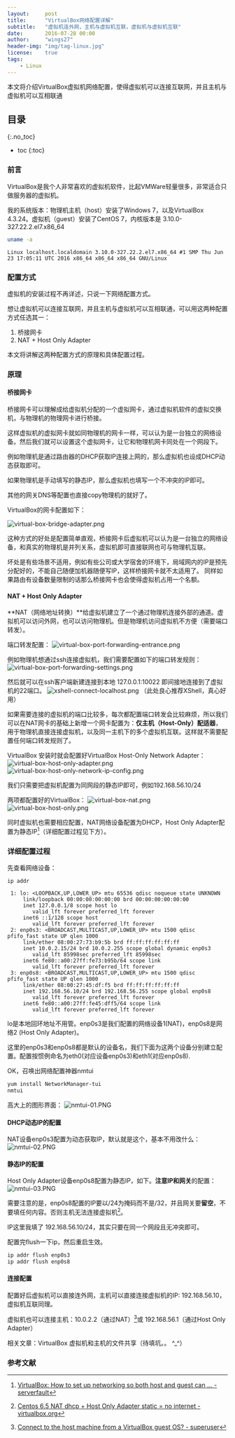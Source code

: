 ```yaml
---
layout:     post
title:      "VirtualBox网络配置详解"
subtitle:   "虚拟机连外网，主机与虚拟机互联，虚拟机与虚拟机互联"
date:       2016-07-28 00:00
author:     "wings27"
header-img: "img/tag-linux.jpg"
license:    true
tags:
    - Linux
---
```


本文将介绍VirtualBox虚拟机网络配置，使得虚拟机可以连接互联网，并且主机与虚拟机可以互相联通

## 目录
{:.no_toc}

- toc
{:toc}


### 前言

VirtualBox是我个人非常喜欢的虚拟机软件，比起VMWare轻量很多，非常适合只做服务器的虚拟机。

我的系统版本：物理机主机（host）安装了Windows 7，以及VirtualBox 4.3.24。虚拟机（guest）安装了CentOS 7，内核版本是 3.10.0-327.22.2.el7.x86_64

```bash
uname -a
```

```plain
Linux localhost.localdomain 3.10.0-327.22.2.el7.x86_64 #1 SMP Thu Jun 23 17:05:11 UTC 2016 x86_64 x86_64 x86_64 GNU/Linux
```

### 配置方式

虚拟机的安装过程不再详述，只说一下网络配置方式。

想让虚拟机可以连接互联网，并且主机与虚拟机可以互相联通，可以用这两种配置方式任选其一：

1. 桥接网卡
2. NAT + Host Only Adapter

本文将讲解这两种配置方式的原理和具体配置过程。

### 原理

#### 桥接网卡

桥接网卡可以理解成给虚拟机分配的一个虚拟网卡，通过虚拟机软件的虚拟交换机，与物理机的物理网卡进行桥接。

这样虚拟机的虚拟网卡就如同物理机的网卡一样，可以认为是一台独立的网络设备。然后我们就可以设置这个虚拟网卡，让它和物理机网卡同处在一个网段下。

例如物理机是通过路由器的DHCP获取IP连接上网的，那么虚拟机也设成DHCP动态获取即可。

如果物理机是手动填写的静态IP，那么虚拟机也填写一个不冲突的IP即可。

其他的网关DNS等配置也直接copy物理机的就好了。

VirtualBox的网卡配置如下：

![virtual-box-bridge-adapter.png](/img/in-post/virtual-box-bridge-adapter.png)

<!--todo： 插入拓扑结构图 -->

这种方式的好处是配置简单直观，桥接网卡后虚拟机可以认为是一台独立的网络设备，和真实的物理机是并列关系，虚拟机即可直接联网也可与物理机互联。

坏处是有些场景不适用，例如有些公司或大学宿舍的环境下，局域网内的IP是预先分配好的，不能自己随便加机器随便写IP，这样桥接网卡就不太适用了。
同样如果路由有设备数量限制的话那么桥接网卡也会使得虚拟机占用一个名额。

#### NAT + Host Only Adapter

**NAT（网络地址转换）**给虚拟机建立了一个通过物理机连接外部的通道。虚拟机可以访问外网，也可以访问物理机。但是物理机访问虚拟机不方便（需要端口转发）。

端口转发配置：
![virtual-box-port-forwarding-entrance.png](/img/in-post/virtual-box-port-forwarding-entrance.png)

例如物理机想通过ssh连接虚拟机，我们需要配置如下的端口转发规则：
![virtual-box-port-forwarding-settings.png](/img/in-post/virtual-box-port-forwarding-settings.png)

然后就可以在ssh客户端新建连接到本地 127.0.0.1:10022 即间接地连接到了虚拟机的22端口。
![xshell-connect-localhost.png](/img/in-post/xshell-connect-localhost.png)
（此处良心推荐XShell，真心好用）

如果需要连接的虚拟机的端口比较多，每次都配置端口转发会比较麻烦，所以我们可以在NAT网卡的基础上新增一个网卡配置为：**仅主机（Host-Only）配适器**，用于物理机直接连接虚拟机，以及同一主机下的多个虚拟机互联。这样就不需要配置任何端口转发规则了。

VirtualBox 安装时就会配置好VirtualBox Host-Only Network Adapter：
![virtual-box-host-only-adapter.png](/img/in-post/virtual-box-host-only-adapter.png)
![virtual-box-host-only-network-ip-config.png](/img/in-post/virtual-box-host-only-network-ip-config.png)

我们只需要把虚拟机配置为同网段的静态IP即可，例如192.168.56.10/24

两项都配置好的VirtualBox：
![virtual-box-nat.png](/img/in-post/virtual-box-nat.png)
![virtual-box-host-only.png](/img/in-post/virtual-box-host-only.png)


同时虚拟机也需要相应配置，NAT网络设备配置为DHCP，Host Only Adapter配置为静态IP[^1]（详细配置过程见下方）。


### 详细配置过程

先查看网络设备：

```ip addr```

```plain
 1: lo: <LOOPBACK,UP,LOWER_UP> mtu 65536 qdisc noqueue state UNKNOWN 
     link/loopback 00:00:00:00:00:00 brd 00:00:00:00:00:00
     inet 127.0.0.1/8 scope host lo
        valid_lft forever preferred_lft forever
     inet6 ::1/128 scope host 
        valid_lft forever preferred_lft forever
 2: enp0s3: <BROADCAST,MULTICAST,UP,LOWER_UP> mtu 1500 qdisc pfifo_fast state UP qlen 1000
     link/ether 08:00:27:73:b9:5b brd ff:ff:ff:ff:ff:ff
     inet 10.0.2.15/24 brd 10.0.2.255 scope global dynamic enp0s3
        valid_lft 85998sec preferred_lft 85998sec
     inet6 fe80::a00:27ff:fe73:b95b/64 scope link 
        valid_lft forever preferred_lft forever
 3: enp0s8: <BROADCAST,MULTICAST,UP,LOWER_UP> mtu 1500 qdisc pfifo_fast state UP qlen 1000
     link/ether 08:00:27:45:df:f5 brd ff:ff:ff:ff:ff:ff
     inet 192.168.56.10/24 brd 192.168.56.255 scope global enp0s8
        valid_lft forever preferred_lft forever
     inet6 fe80::a00:27ff:fe45:dff5/64 scope link 
        valid_lft forever preferred_lft forever
```

lo是本地回环地址不用管。enp0s3是我们配置的网络设备1(NAT)，enp0s8是网络2 (Host Only Adapter)。

这里的enp0s3和enp0s8都是默认的设备名，我们下面为这两个设备分别建立配置。配置按惯例命名为eth0(对应设备enp0s3)和eth1(对应enp0s8).

OK，召唤出网络配置神器nmtui

```bash
yum install NetworkManager-tui
nmtui
```

高大上的图形界面：
![nmtui-01.PNG](/img/in-post/nmtui-01.PNG)

#### DHCP动态IP的配置

NAT设备enp0s3配置为动态获取IP，默认就是这个，基本不用改什么：
![nmtui-02.PNG](/img/in-post/nmtui-02.PNG)

#### 静态IP的配置

Host Only Adapter设备enp0s8配置为静态IP，如下。**注意IP和网关**的配置：
![nmtui-03.PNG](/img/in-post/nmtui-03.PNG)

需要注意的是，enp0s8配置的IP要以/24为掩码而不是/32，并且网关要**留空**，不要填任何内容。否则主机无法连接虚拟机[^2]。

IP这里我填了 192.168.56.10/24，其实只要在同一个网段且无冲突即可。

配置完flush一下ip，然后重启生效。

```bash
ip addr flush enp0s3
ip addr flush enp0s8
```

#### 连接配置

配置好后虚拟机可以直接连外网，主机可以直接连接虚拟机的IP: 192.168.56.10，虚拟机互联同理。

虚拟机也可以连接主机：10.0.2.2（通过NAT）[^3]或 192.168.56.1（通过Host Only Adapter）

相关文章：VirtualBox 虚拟机和主机的文件共享（待填坑。。 ^_^）


### 参考文献

[^1]: [VirtualBox: How to set up networking so both host and guest can ... - serverfault](http://serverfault.com/a/333584)
[^2]: [Centos 6.5 NAT dhcp + Host Only Adapter static = no internet - virtualbox.org](https://forums.virtualbox.org/viewtopic.php?f=3&t=63223)
[^3]: [Connect to the host machine from a VirtualBox guest OS? - superuser](http://superuser.com/a/310745)
